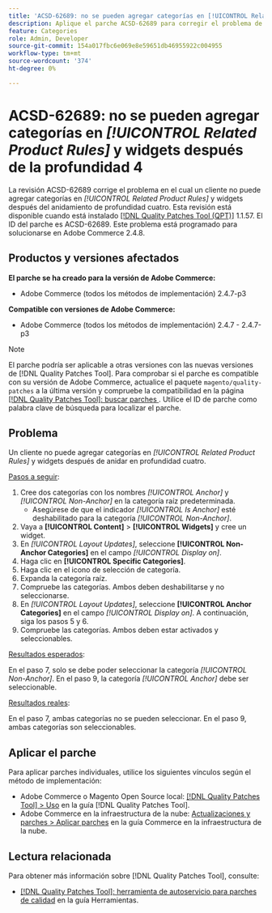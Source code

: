 ```yaml
---
title: 'ACSD-62689: no se pueden agregar categorías en [!UICONTROL Related Product Rules] y widgets después de la profundidad 4'
description: Aplique el parche ACSD-62689 para corregir el problema de Adobe Commerce en el que un cliente no puede agregar categorías en [!UICONTROL Related Product Rules] y widgets después del anidamiento de profundidad cuatro.
feature: Categories
role: Admin, Developer
source-git-commit: 154a017fbc6e069e8e59651db46955922c004955
workflow-type: tm+mt
source-wordcount: '374'
ht-degree: 0%

---
```



# ACSD-62689: no se pueden agregar categorías en *[!UICONTROL Related Product Rules]* y widgets después de la profundidad 4

La revisión ACSD-62689 corrige el problema en el cual un cliente no puede agregar categorías en *[!UICONTROL Related Product Rules]* y widgets después del anidamiento de profundidad cuatro. Esta revisión está disponible cuando está instalado [[!DNL Quality Patches Tool (QPT)]](https://experienceleague.adobe.com/docs/commerce-operations/patches/release-notes.html) 1.1.57. El ID del parche es ACSD-62689. Este problema está programado para solucionarse en Adobe Commerce 2.4.8.

## Productos y versiones afectados

**El parche se ha creado para la versión de Adobe Commerce:**

* Adobe Commerce (todos los métodos de implementación) 2.4.7-p3

**Compatible con versiones de Adobe Commerce:**

* Adobe Commerce (todos los métodos de implementación) 2.4.7 - 2.4.7-p3

>[!NOTE]
>
>El parche podría ser aplicable a otras versiones con las nuevas versiones de [!DNL Quality Patches Tool]. Para comprobar si el parche es compatible con su versión de Adobe Commerce, actualice el paquete `magento/quality-patches` a la última versión y compruebe la compatibilidad en la página [[!DNL Quality Patches Tool]: buscar parches ](https://experienceleague.adobe.com/tools/commerce-quality-patches/index.html). Utilice el ID de parche como palabra clave de búsqueda para localizar el parche.

## Problema

Un cliente no puede agregar categorías en *[!UICONTROL Related Product Rules]* y widgets después de anidar en profundidad cuatro.

<u>Pasos a seguir</u>:

1. Cree dos categorías con los nombres *[!UICONTROL Anchor]* y *[!UICONTROL Non-Anchor]* en la categoría raíz predeterminada.
   * Asegúrese de que el indicador *[!UICONTROL Is Anchor]* esté deshabilitado para la categoría *[!UICONTROL Non-Anchor]*.
1. Vaya a **[!UICONTROL Content]** > **[!UICONTROL Widgets]** y cree un widget.
1. En *[!UICONTROL Layout Updates]*, seleccione **[!UICONTROL Non-Anchor Categories]** en el campo *[!UICONTROL Display on]*.
1. Haga clic en **[!UICONTROL Specific Categories]**.
1. Haga clic en el icono de selección de categoría.
1. Expanda la categoría raíz.
1. Compruebe las categorías. Ambos deben deshabilitarse y no seleccionarse.
1. En *[!UICONTROL Layout Updates]*, seleccione **[!UICONTROL Anchor Categories]** en el campo *[!UICONTROL Display on]*. A continuación, siga los pasos 5 y 6.
1. Compruebe las categorías. Ambos deben estar activados y seleccionables.

<u>Resultados esperados</u>:

En el paso 7, solo se debe poder seleccionar la categoría *[!UICONTROL Non-Anchor]*. En el paso 9, la categoría *[!UICONTROL Anchor]* debe ser seleccionable.

<u>Resultados reales</u>:

En el paso 7, ambas categorías no se pueden seleccionar. En el paso 9, ambas categorías son seleccionables.

## Aplicar el parche

Para aplicar parches individuales, utilice los siguientes vínculos según el método de implementación:

* Adobe Commerce o Magento Open Source local: [[!DNL Quality Patches Tool] > Uso](/help/tools/quality-patches-tool/usage.md) en la guía [!DNL Quality Patches Tool].
* Adobe Commerce en la infraestructura de la nube: [Actualizaciones y parches > Aplicar parches](https://experienceleague.adobe.com/docs/commerce-cloud-service/user-guide/develop/upgrade/apply-patches.html) en la guía Commerce en la infraestructura de la nube.


## Lectura relacionada

Para obtener más información sobre [!DNL Quality Patches Tool], consulte:

* [[!DNL Quality Patches Tool]: herramienta de autoservicio para parches de calidad](/help/tools/quality-patches-tool/quality-patches-tool-to-self-serve-quality-patches.md) en la guía Herramientas.
